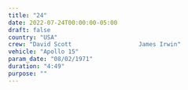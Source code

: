 ```yaml
---
title: "24"
date: 2022-07-24T00:00:00-05:00
draft: false
country: "USA"
crew: "David Scott                   James Irwin"
vehicle: "Apollo 15"
param_date: "08/02/1971"
duration: "4:49"
purpose: ""
---
```

